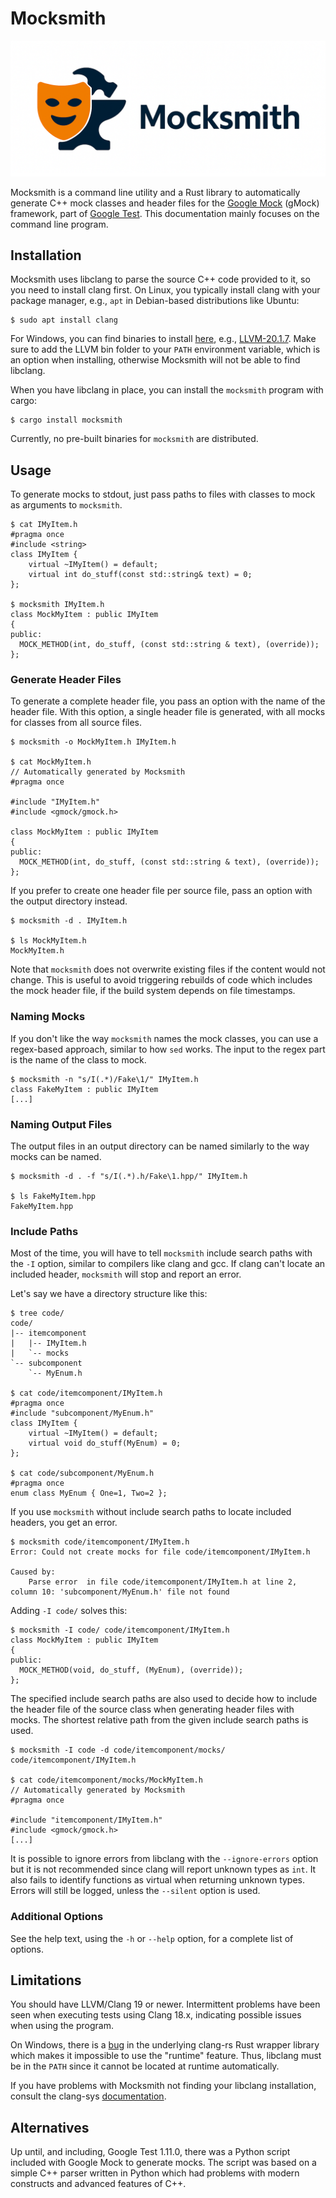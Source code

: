 # Mocksmith
![mocksmith logo](assets/mocksmith_banner.png)

Mocksmith is a command line utility and a Rust library to automatically generate C++ mock
classes and header files for the [Google Mock](https://google.github.io/googletest/gmock_for_dummies.html)
(gMock) framework, part of [Google Test](https://github.com/google/googletest). This
documentation mainly focuses on the command line program.


## Installation
Mocksmith uses libclang to parse the source C++ code provided to it, so you need to
install clang first. On Linux, you typically install clang with your package manager,
e.g., `apt` in Debian-based distributions like Ubuntu:
```shell
$ sudo apt install clang
```

For Windows, you can find binaries to install [here](https://github.com/llvm/llvm-project/releases),
e.g., [LLVM-20.1.7](https://github.com/llvm/llvm-project/releases/download/llvmorg-20.1.7/LLVM-20.1.7-win64.exe).
Make sure to add the LLVM bin folder to your `PATH` environment variable, which is an
option when installing, otherwise Mocksmith will not be able to find libclang.

When you have libclang in place, you can install the `mocksmith` program with cargo:
```shell
$ cargo install mocksmith
```

Currently, no pre-built binaries for `mocksmith` are distributed.


## Usage
To generate mocks to stdout, just pass paths to files with classes to mock as arguments to
`mocksmith`.
```shell
$ cat IMyItem.h
#pragma once
#include <string>
class IMyItem {
    virtual ~IMyItem() = default;
    virtual int do_stuff(const std::string& text) = 0;
};

$ mocksmith IMyItem.h
class MockMyItem : public IMyItem
{
public:
  MOCK_METHOD(int, do_stuff, (const std::string & text), (override));
};
```

### Generate Header Files
To generate a complete header file, you pass an option with the name of the header file.
With this option, a single header file is generated, with all mocks for classes from all
source files.
```shell
$ mocksmith -o MockMyItem.h IMyItem.h

$ cat MockMyItem.h
// Automatically generated by Mocksmith
#pragma once

#include "IMyItem.h"
#include <gmock/gmock.h>

class MockMyItem : public IMyItem
{
public:
  MOCK_METHOD(int, do_stuff, (const std::string & text), (override));
};
```

If you prefer to create one header file per source file, pass an option with the
output directory instead.
```shell
$ mocksmith -d . IMyItem.h

$ ls MockMyItem.h
MockMyItem.h
```

Note that `mocksmith` does not overwrite existing files if the content would not change.
This is useful to avoid triggering rebuilds of code which includes the mock header file,
if the build system depends on file timestamps.

### Naming Mocks
If you don't like the way `mocksmith` names the mock classes, you can use a regex-based
approach, similar to how `sed` works. The input to the regex part is the name of the
class to mock.
```shell
$ mocksmith -n "s/I(.*)/Fake\1/" IMyItem.h
class FakeMyItem : public IMyItem
[...]
```

### Naming Output Files
The output files in an output directory can be named similarly to the way mocks can be
named.
```shell
$ mocksmith -d . -f "s/I(.*).h/Fake\1.hpp/" IMyItem.h

$ ls FakeMyItem.hpp
FakeMyItem.hpp
```

### Include Paths
Most of the time, you will have to tell `mocksmith` include search paths with the `-I`
option, similar to compilers like clang and gcc. If clang can't locate an included header,
`mocksmith` will stop and report an error.

Let's say we have a directory structure like this:
```shell
$ tree code/
code/
|-- itemcomponent
|   |-- IMyItem.h
|   `-- mocks
`-- subcomponent
    `-- MyEnum.h

$ cat code/itemcomponent/IMyItem.h
#pragma once
#include "subcomponent/MyEnum.h"
class IMyItem {
    virtual ~IMyItem() = default;
    virtual void do_stuff(MyEnum) = 0;
};

$ cat code/subcomponent/MyEnum.h
#pragma once
enum class MyEnum { One=1, Two=2 };
```

If you use `mocksmith` without include search paths to locate included headers, you get an
error.
```shell
$ mocksmith code/itemcomponent/IMyItem.h
Error: Could not create mocks for file code/itemcomponent/IMyItem.h

Caused by:
    Parse error  in file code/itemcomponent/IMyItem.h at line 2, column 10: 'subcomponent/MyEnum.h' file not found
```

Adding `-I code/` solves this:
```shell
$ mocksmith -I code/ code/itemcomponent/IMyItem.h
class MockMyItem : public IMyItem
{
public:
  MOCK_METHOD(void, do_stuff, (MyEnum), (override));
};
```

The specified include search paths are also used to decide how to include the header file
of the source class when generating header files with mocks. The shortest relative path
from the given include search paths is used.
```shell
$ mocksmith -I code -d code/itemcomponent/mocks/ code/itemcomponent/IMyItem.h

$ cat code/itemcomponent/mocks/MockMyItem.h
// Automatically generated by Mocksmith
#pragma once

#include "itemcomponent/IMyItem.h"
#include <gmock/gmock.h>
[...]
```

It is possible to ignore errors from libclang with the `--ignore-errors` option but it is
not recommended since clang will report unknown types as `int`. It also fails to identify
functions as virtual when returning unknown types. Errors will still be logged, unless the
`--silent` option is used.


### Additional Options
See the help text, using the `-h` or `--help` option, for a complete list of options.


## Limitations
You should have LLVM/Clang 19 or newer. Intermittent problems have been seen when
executing tests using Clang 18.x, indicating possible issues when using the program.

On Windows, there is a [bug](https://github.com/KyleMayes/clang-rs/issues/63) in the
underlying clang-rs Rust wrapper library which makes it impossible to use the "runtime"
feature. Thus, libclang must be in the `PATH` since it cannot be located at runtime
automatically.

If you have problems with Mocksmith not finding your libclang installation, consult the
clang-sys [documentation](https://github.com/KyleMayes/clang-sys#dependencies).


## Alternatives
Up until, and including, Google Test 1.11.0, there was a Python script included with
Google Mock to generate mocks. The script was based on a simple C++ parser written in
Python which had problems with modern constructs and advanced features of C++.

